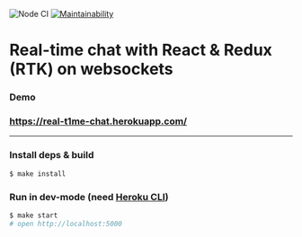 ![Node CI](https://github.com/mbalyura/frontend-project-lvl4/workflows/Node%20CI/badge.svg) [![Maintainability](https://api.codeclimate.com/v1/badges/cd4310c7fbae85b1b899/maintainability)](https://codeclimate.com/github/mbalyura/frontend-project-lvl4/maintainability)

# Real-time chat with React & Redux (RTK) on websockets

### Demo
### https://real-t1me-chat.herokuapp.com/

---

### Install deps & build

```sh
$ make install
```

### Run in dev-mode (need [Heroku CLI](https://devcenter.heroku.com/articles/heroku-cli))

```sh
$ make start
# open http://localhost:5000
```
